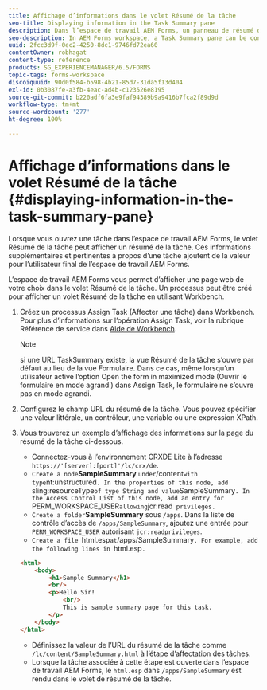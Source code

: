 ```yaml
---
title: Affichage d’informations dans le volet Résumé de la tâche
seo-title: Displaying information in the Task Summary pane
description: Dans l’espace de travail AEM Forms, un panneau de résumé de la tâche peut être configuré afin d’afficher le récapitulatif de la tâche ou d’afficher toute autre page Web.
seo-description: In AEM Forms workspace, a Task Summary pane can be configured to summarize the task or display any other web page.
uuid: 2fcc3d9f-0ec2-4250-8dc1-9746fd72ea60
contentOwner: robhagat
content-type: reference
products: SG_EXPERIENCEMANAGER/6.5/FORMS
topic-tags: forms-workspace
discoiquuid: 90d0f584-b598-4b21-85d7-31da5f13d404
exl-id: 0b3087fe-a3fb-4eac-ad4b-c123526e8195
source-git-commit: b220adf6fa3e9faf94389b9a9416b7fca2f89d9d
workflow-type: tm+mt
source-wordcount: '277'
ht-degree: 100%

---
```


# Affichage d’informations dans le volet Résumé de la tâche {#displaying-information-in-the-task-summary-pane}

Lorsque vous ouvrez une tâche dans l’espace de travail AEM Forms, le volet Résumé de la tâche peut afficher un résumé de la tâche. Ces informations supplémentaires et pertinentes à propos d’une tâche ajoutent de la valeur pour l’utilisateur final de l’espace de travail AEM Forms.

L’espace de travail AEM Forms vous permet d’afficher une page web de votre choix dans le volet Résumé de la tâche. Un processus peut être créé pour afficher un volet Résumé de la tâche en utilisant Workbench.

1. Créez un processus Assign Task (Affecter une tâche) dans Workbench. Pour plus d’informations sur l’opération Assign Task, voir la rubrique Référence de service dans [Aide de Workbench](https://help.adobe.com/en_US/AEMForms/6.1/WorkbenchHelp/).

   >[!NOTE]
   >
   >si une URL TaskSummary existe, la vue Résumé de la tâche s’ouvre par défaut au lieu de la vue Formulaire. Dans ce cas, même lorsqu’un utilisateur active l’option Open the form in maximized mode (Ouvrir le formulaire en mode agrandi) dans Assign Task, le formulaire ne s’ouvre pas en mode agrandi.

1. Configurez le champ URL du résumé de la tâche. Vous pouvez spécifier une valeur littérale, un contrôleur, une variable ou une expression XPath.
1. Vous trouverez un exemple d’affichage des informations sur la page du résumé de la tâche ci-dessous.

   * Connectez-vous à l’environnement CRXDE Lite à l’adresse `https://'[server]:[port]'/lc/crx/de`.
   * `Create a node`**SampleSummary** ` under `/content` with type `nt:unstructured`. In the properties of this node, add `sling:resourceType` of type String and value `SampleSummary`. In the Access Control List of this node, add an entry for `PERM_WORKSPACE_USER` allowing `jcr:read` privileges.`
   * `Create a folder`**SampleSummary** sous `/apps`. Dans la liste de contrôle d’accès de `/apps/SampleSummary`, ajoutez une entrée pour `PERM_WORKSPACE_USER` autorisant `jcr:readprivileges`.
   * `Create a file `html.esp` at `/apps/SampleSummary`. For example, add the following lines in `html.esp`.`

   ```html
   <html>
       <body>
           <h1>Sample Summary</h1>
           <br/>
           <p>Hello Sir!
               <br/>
               This is sample summary page for this task.
           </p>
       </body>
   </html>
   ```

   * Définissez la valeur de l’URL du résumé de la tâche comme `/lc/content/SampleSummary.html` à l’étape d’affectation des tâches.
   * Lorsque la tâche associée à cette étape est ouverte dans l’espace de travail AEM Forms, le `html.esp` dans `/apps/SampleSummary` est rendu dans le volet de résumé de la tâche.
